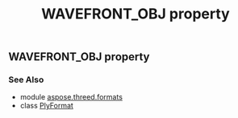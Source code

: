 ﻿---
title: WAVEFRONT_OBJ property
second_title: Aspose.3D for Python via .NET API References
description: 
type: docs
weight: 520
url: /python-net/aspose.threed.formats/plyformat/wavefront_obj/
is_root: false
---

## WAVEFRONT_OBJ property


### See Also
* module [aspose.threed.formats](../../)
* class [PlyFormat](/3d/python-net/aspose.threed.formats/plyformat)
